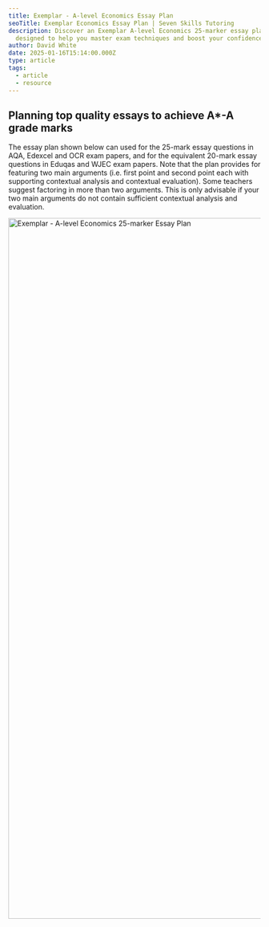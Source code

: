 ```yaml
---
title: Exemplar - A-level Economics Essay Plan
seoTitle: Exemplar Economics Essay Plan | Seven Skills Tutoring
description: Discover an Exemplar A-level Economics 25-marker essay plan,
  designed to help you master exam techniques and boost your confidence.
author: David White
date: 2025-01-16T15:14:00.000Z
type: article
tags:
  - article
  - resource
---
```

## Planning top quality essays to achieve A*-A grade marks

The essay plan shown below can used for the 25-mark essay questions in AQA, Edexcel and OCR exam papers, and for the equivalent 20-mark essay questions in Eduqas and WJEC exam papers. Note that the plan provides for featuring two main arguments (i.e. first point and second point each with supporting contextual analysis and contextual evaluation). Some teachers suggest factoring in more than two arguments. This is only advisable if your two main arguments do not contain sufficient contextual analysis and evaluation.

<img src="/_includes/static/img/exemplar-a-level-economics-25-marker-essay-plan.avif" alt="Exemplar - A-level Economics 25-marker Essay Plan" title="Exemplar - A-level Economics 25-marker Essay Plan" class="Centre" width="1024px" height="1397px" loading="lazy"/>
